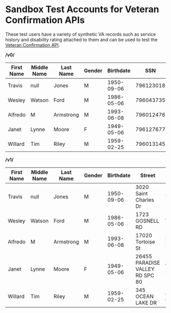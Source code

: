 # Sandbox Test Accounts for Veteran Confirmation APIs

These test users have a variety of synthetic VA records such as service history and disability rating attached to them and can be used to test the [Veteran Confirmation API](https://developer.va.gov/explore/verification/docs/veteran_confirmation?version=current).

**/v0/**

| First Name | Middle Name | Last Name | Gender | Birthdate | SSN | Status |
| --- | --- | --- | --- | --- | --- | --- |
| Travis | null | Jones | M | 1950-09-06 | 796123018 | not confirmed |
| Wesley | Watson | Ford | M | 1986-05-06 | 796043735 | confirmed |
| Alfredo | M | Armstrong | M | 1993-06-08 | 796012476 | confirmed |
| Janet | Lynne | Moore | F | 1949-05-06 | 796127677 | confirmed |
| Willard | Tim | Riley | M | 1959-02-25 | 796013145 | not confirmed |

**/v1/**

| First Name | Middle Name | Last Name | Gender | Birthdate | Street | City | Zipcode | State | Country | Status | Benefits |
| --- | --- | --- | --- | --- | --- | --- | --- | --- | --- | --- | --- |
| Travis | null | Jones | M | 1950-09-06 | 3020 Saint Charles Dr | Tampa | 33618-3238 | FL | USA | not confirmed | Original Award |
| Wesley | Watson | Ford | M | 1986-05-06 | 1723 GOSNELL RD | VIENNA | 22182 | VA | USA | confirmed | None |
| Alfredo | M | Armstrong | M | 1993-06-08 | 17020 Tortoise St | Round Rock | 78664 | TX | USA | confirmed | Original Award |
| Janet | Lynne | Moore | F | 1949-05-06 | 26455 PARADISE VALLEY RD SPC 80 | WARNER SPRINGS | 92086-9300 | CA | USA | confirmed | Original Award |
| Willard | Tim | Riley | M | 1959-02-25 | 345 OCEAN LAKE DR | JOHNSON CITY | 28910 | MS | USA | not confirmed | Cost of Living Adjustment |